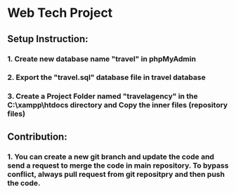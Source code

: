 # Web Tech Project
## Setup Instruction:
### 1. Create new database name <b>"travel"</b> in phpMyAdmin
### 2. Export the <b>"travel.sql"</b> database file in travel database
### 3. Create a Project Folder named <b>"travelagency"</b> in the C:\xampp\htdocs directory and Copy the inner files (repository files)

## Contribution:
### 1. You can create a new git branch and update the code and send a request to merge the code in main repository. To bypass conflict, always pull request from git repositpry and then push the code.